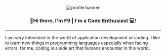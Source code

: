 
<p align="center">
      <img
        src="https://user-images.githubusercontent.com/65881558/148159098-ce04a6ef-93c7-4c5e-b1ce-3f2e88ac174f.png"
        alt="profile banner"
      />
 </p>
 
 <h3 align="center">👋Hi there, I'm F9 | I'm a Code Enthusiast 💻!</h3>
 
 <hr style="height:1px;border:none;color:#333;background-color:#333;" />
 
 <p>
   I am very interested in the world of application development or coding. I
   like to learn new things in programming languages ​​especially when facing
   errors. for me, coding is a side art that humans encounter in this world.
 </p>

<!---
fsembilan/fsembilan is a ✨ special ✨ repository because its `README.md` (this file) appears on your GitHub profile.
You can click the Preview link to take a look at your changes.
--->
